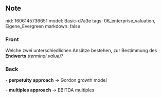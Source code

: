 ## Note
nid: 1606145736651
model: Basic-d7a3e
tags: 06_enterprise_valuation, Eigene_Evergreen
markdown: false

### Front
<p>Welche zwei unterschiedlichen Ansätze bestehen, zur Bestimmung des <b>Endwerts</b> <i>(terminal value)?</i></p>

### Back
<p>- <b>perpetuity approach</b> -> Gordon growth model</p><p>- <b>multiples approach</b> -> EBITDA multiples</p>
